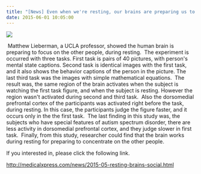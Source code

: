 ```yaml
---
title: "[News] Even when we're resting, our brains are preparing us to be social"
date: 2015-06-01 10:05:00
---
```


![](https://scx1.b-cdn.net/csz/news/800a/2015/evenwhenwere.jpg#50)

 Matthew Lieberman, a UCLA professor, showed the human brain is preparing to focus on the other people, during resting. 
The experiment is occurred with three tasks. First task is pairs of 40 pictures, with person's mental state captions. Second task is identical images with the first task, and it also shows the behavior captions of the person in the picture. The last third task was the images with simple mathematical equations. 
The result was, the same region of the brain activates when the subject is watching the first task figure, and when the subject is resting. However the region wasn't activated during second and third task. 
Also the dorsomedial prefrontal cortex of the participants was activated right before the task, during resting. In this case, the participants judge the figure faster, and it occurs only in the the first task. 
The last finding in this study was, the subjects who have special features of autism spectrum disorder, there are less activity in dorsomedial prefrontal cortex, and they judge slower in first task.
 Finally, from this study, researcher could find that the brain works during resting for preparing to concentrate on the other people.

If you interested in, please click the following link.

<http://medicalxpress.com/news/2015-05-resting-brains-social.html>

